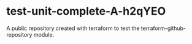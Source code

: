 # test-unit-complete-A-h2qYEO
A public repository created with terraform to test the terraform-github-repository module.
